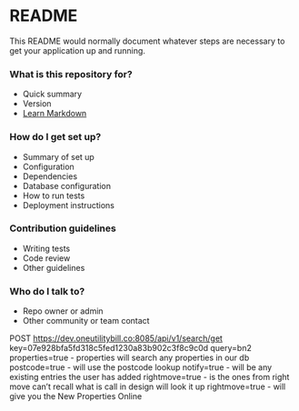 # README #

This README would normally document whatever steps are necessary to get your application up and running.

### What is this repository for? ###

* Quick summary
* Version
* [Learn Markdown](https://bitbucket.org/tutorials/markdowndemo)

### How do I get set up? ###

* Summary of set up
* Configuration
* Dependencies
* Database configuration
* How to run tests
* Deployment instructions

### Contribution guidelines ###

* Writing tests
* Code review
* Other guidelines

### Who do I talk to? ###

* Repo owner or admin
* Other community or team contact

POST
https://dev.oneutilitybill.co:8085/api/v1/search/get
key=07e928bfa5fd318c5fed1230a83b902c3f8c9c0d
query=bn2
properties=true - properties will search any properties in our db
postcode=true - will use the postcode lookup
notify=true - will be any existing entries the user has added
rightmove=true - is the ones from right move can’t recall what is call in design will look it up
rightmove=true - will give you the New Properties Online




